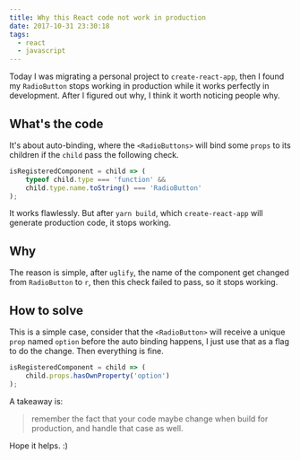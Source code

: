 ```yaml
---
title: Why this React code not work in production
date: 2017-10-31 23:30:18
tags:
  - react
  - javascript
---
```


Today I was migrating a personal project to `create-react-app`, then I found my `RadioButton` stops working in production while it works perfectly in development. After I figured out why, I think it worth noticing people why.

<!--more-->

## What's the code

It's about auto-binding, where the `<RadioButtons>` will bind some `props` to its children if the `child` pass the following check.

```javascript
isRegisteredComponent = child => (
    typeof child.type === 'function' &&
    child.type.name.toString() === 'RadioButton'
);
```

It works flawlessly. But after `yarn build`, which `create-react-app` will generate production code, it stops working.

## Why

The reason is simple, after `uglify`, the name of the component get changed from `RadioButton` to `r`, then this check failed to pass, so it stops working.

## How to solve

This is a simple case, consider that the `<RadioButton>` will receive a unique `prop` named `option` before the auto binding happens, I just use that as a flag to do the change. Then everything is fine.

```javascript
isRegisteredComponent = child => (
    child.props.hasOwnProperty('option')
);
```

A takeaway is:

> remember the fact that your code maybe change when build for production, and handle that case as well.

Hope it helps. :)